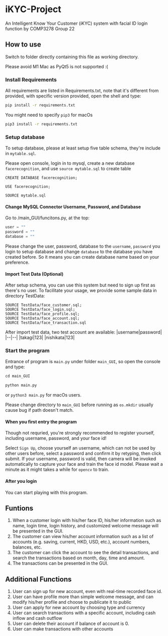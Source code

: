 # iKYC-Project
An Intelligent Know Your Customer (iKYC) system with facial ID login function by COMP3278 Group 22

## How to use
Switch to folder directly containing this file as working directory.

Please avoid M1 Mac as PyQt5 is not supported :(
### Install Requirements
All requirements are listed in Requirements.txt, note that it's different from provided, with specific version provided, open the shell and type:
```bash
pip install -r requirements.txt
```

You might need to specify `pip3` for macOs
```bash
pip3 install -r requirements.txt
```
### Setup database
To setup database, please at least setup five table schema, they're include in `mytable.sql`.

Please open console, login in to mysql, create a new database `facerecognition`, and use `source mytable.sql` to create table

```MySQL
CREATE DATABASE facerecognition;

USE facerecognition;

SOURCE mytable.sql
```

#### Change MySQL Connector Username, Password, and Database
Go to /main_GUI/funcitons.py, at the top:
```Python
user = ""
password = ""
database = ""
```
Please change the user, password, database to the `username`, `password` you login to setup database and change `database` to the database you have created before. So it means you can create database name based on your preference.

#### Import Test Data (Optional)
After setup schema, you can use this system but need to sign up first as there's no user. To facilitate your usage, we provide some sample data in directory TestData:

```MySQL
SOURCE TestData/face_customer.sql;
SOURCE TestData/face_login.sql;
SOURCE TestData/face_profile.sql;
SOURCE TestData/face_account.sql;
SOURCE TestData/face_transaction.sql
```

After import test data, two test account are available:
|username|password|
|--|--|
|takagi|123|
|nishikata|123|
### Start the program
Entrance of program is `main.py` under folder `main_GUI`, so open the console and type:
```Python
cd main_GUI

python main.py
```

or `python3 main.py` for macOs users.

Please change directory to `main_GUI` before running as `os.mkdir` usually cause bug if path doesn't match.

#### When you first entry the program
Though not requried, you're strongly recommended to register yourself, including username, password, and your face id!

Select `Sign Up`, choose yourself an username, which can not be used by other users before, select a password and confirm it by retyping, then click submit. If your username, password is valid, then camera will be invoked automatically to capture your face and train the face id model. Please wait a minute as it might takes a while for `opencv` to train.

#### After you login
You can start playing with this program.

## Funtions
1. When a customer login with his/her face ID, his/her information such as name, login time, login history, and customized welcome message will be presented in the GUI.
2. The customer can view his/her account information such as a list of accounts (e.g. saving, current, HKD, USD, etc.), account numbers, balances, etc.
3. The customer can click the account to see the detail transactions, and search the
transactions based on month, day, time and amount.
4. The transactions can be presented in the GUI.

## Additional Functions
1. User can sign up for new account, even with real-time recorded face id.
2. User can have profile more than simple welcome message, and can modify his/her profile and choose to publicate it to public
3. User can apply for new account by choosing type and currency
4. User can search transactions with a specific account, including cash inflow and cash outflow
5. User can delete their account if balance of account is 0.
6. User can make transactions with other accounts
